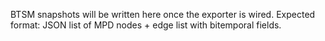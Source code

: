 BTSM snapshots will be written here once the exporter is wired.
Expected format: JSON list of MPD nodes + edge list with bitemporal fields.
